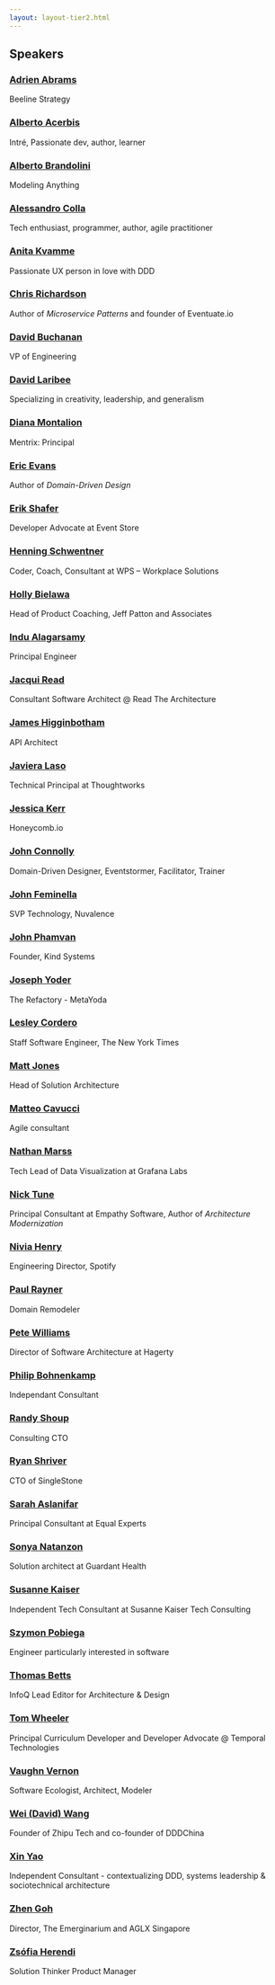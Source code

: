 ```yaml
---
layout: layout-tier2.html
---
```

<div class="container section speakers">
    <h2 class="text-center">Speakers</h2>
    <div class="row">
        <div class="speaker-container">
            <a href="adrien-abrams.html"><div class="new-speaker-img adrien-abrams"></div></a>
            <h3><a class="speaker-name" href="adrien-abrams.html">Adrien Abrams</a></h3>
            <p class="speaker-details">Beeline Strategy</p>
        </div>
        <div class="speaker-container">
            <a href="alberto-acerbis.html"><div class="new-speaker-img alberto-acerbis"></div></a>
            <h3><a class="speaker-name" href="alberto-acerbis.html">Alberto Acerbis</a></h3>
            <p class="speaker-details">Intré, Passionate dev, author, learner</p>
        </div>
        <div class="speaker-container">
            <a href="alberto-brandolini.html"><div class="speaker-img alberto-brandolini">
            </div></a>
            <h3><a class="speaker-name" href="alberto-brandolini.html">Alberto Brandolini</a></h3>
            <p class="speaker-details">Modeling Anything</p>
        </div>
        <div class="speaker-container">
            <a href="alessandro-colla.html"><div class="new-speaker-img alessandro-colla"></div></a>
            <h3><a class="speaker-name" href="alessandro-colla.html">Alessandro Colla</a></h3>
            <p class="speaker-details">Tech enthusiast, programmer, author, agile practitioner</p>
        </div>
    </div>
    <div class="row">
        <div class="speaker-container">
            <a href="anita-kvamme.html"><div class="new-speaker-img anita-kvamme"></div></a>
            <h3><a class="speaker-name" href="anita-kvamme.html">Anita Kvamme</a></h3>
            <p class="speaker-details">Passionate UX person in love with DDD</p>
        </div>
        <div class="speaker-container">
            <a href="chris-richardson.html"><div class="speaker-img chris-richardson">
        </div></a>
            <h3><a class="speaker-name" href="chris-richardson.html">Chris Richardson</a></h3>
            <p class="speaker-details">Author of <em>Microservice Patterns</em> and founder of Eventuate.io</p>
        </div>
        <div class="speaker-container">
            <a href="david-buchanan.html"><div class="new-speaker-img david-buchanan"></div></a>
            <h3><a class="speaker-name" href="david-buchanan.html">David Buchanan</a></h3>
            <p class="speaker-details">VP of Engineering</p>
        </div>
        <div class="speaker-container">
            <a href="david-laribee.html"><div class="new-speaker-img david-laribee"></div></a>
            <h3><a class="speaker-name" href="david-laribee.html">David Laribee</a></h3>
            <p class="speaker-details">Specializing in creativity, leadership, and generalism</p>
        </div>
    </div>
    <div class="row">
        <div class="speaker-container">
            <a href="diana-montalion.html"><div class="speaker-img diana-montalion">
            </div></a>
            <h3><a class="speaker-name" href="diana-montalion.html">Diana Montalion</a></h3>
            <p class="speaker-details">Mentrix: Principal</p>
        </div>
        <div class="speaker-container">
            <a href="eric-evans.html"><div class="speaker-img eric-evans">
            </div></a>
            <h3><a class="speaker-name" href="eric-evans.html">Eric Evans</a></h3>
            <p class="speaker-details">Author of <em>Domain-Driven Design</em></p>
        </div>
        <div class="speaker-container">
            <a href="erik-shafer.html"><div class="new-speaker-img erik-shafer"></div></a>
            <h3><a class="speaker-name" href="erik-shafer.html">Erik Shafer</a></h3>
            <p class="speaker-details">Developer Advocate at Event Store</p>
        </div>
        <div class="speaker-container">
            <a href="henning-schwentner.html"><div class="speaker-img henning-schwentner">
            </div></a>
            <h3><a class="speaker-name" href="henning-schwentner.html">Henning Schwentner</a></h3>
            <p class="speaker-details">Coder, Coach, Consultant at WPS – Workplace Solutions</p>
        </div>
    </div>
    <div class="row">
        <div class="speaker-container">
            <a href="holly-bielawa.html"><div class="new-speaker-img holly-bielawa"></div></a>
            <h3><a class="speaker-name" href="holly-bielawa.html">Holly Bielawa</a></h3>
            <p class="speaker-details">Head of Product Coaching, Jeff Patton and Associates</p>
        </div>
        <div class="speaker-container">
            <a href="indu-alagarsamy.html"><div class="speaker-img indu-alagarsamy">
            </div></a>
            <h3><a class="speaker-name" href="indu-alagarsamy.html">Indu Alagarsamy</a></h3>
            <p class="speaker-details">Principal Engineer</p>
        </div>
        <div class="speaker-container">
            <a href="jacqui-read.html"><div class="new-speaker-img jacqui-read"></div></a>
            <h3><a class="speaker-name" href="jacqui-read.html">Jacqui Read</a></h3>
            <p class="speaker-details">Consultant Software Architect @ Read The Architecture</p>
        </div>
        <div class="speaker-container">
            <a href="james-higginbotham.html"><div class="new-speaker-img james-higginbotham"></div></a>
            <h3><a class="speaker-name" href="james-higginbotham.html">James Higginbotham</a></h3>
            <p class="speaker-details">API Architect</p>
        </div>
    </div>
    <div class="row">
        <div class="speaker-container">
            <a href="javiera-laso.html"><div class="new-speaker-img javiera-laso"></div></a>
            <h3><a class="speaker-name" href="javiera-laso.html">Javiera Laso</a></h3>
            <p class="speaker-details">Technical Principal at Thoughtworks</p>
        </div>
        <div class="speaker-container">
            <a href="jessica-kerr.html"><div class="new-speaker-img jessica-kerr"></div></a>
            <h3><a class="speaker-name" href="jessica-kerr.html">Jessica Kerr</a></h3>
            <p class="speaker-details">Honeycomb.io</p>
        </div>
        <div class="speaker-container">
            <a href="john-connolly.html"><div class="new-speaker-img john-connolly"></div></a>
            <h3><a class="speaker-name" href="john-connolly.html">John Connolly</a></h3>
            <p class="speaker-details">Domain-Driven Designer, Eventstormer, Facilitator, Trainer</p>
        </div>
        <div class="speaker-container">
            <a href="john-feminella.html"><div class="new-speaker-img john-feminella"></div></a>
            <h3><a class="speaker-name" href="john-feminella.html">John Feminella</a></h3>
            <p class="speaker-details">SVP Technology, Nuvalence</p>
        </div>
    </div>
    <div class="row">
        <div class="speaker-container">
            <a href="john-phamvan.html"><div class="new-speaker-img john-phamvan"></div></a>
            <h3><a class="speaker-name" href="john-phamvan.html">John Phamvan</a></h3>
            <p class="speaker-details">Founder, Kind Systems</p>
        </div>
        <div class="speaker-container">
            <a href="joseph-yoder.html"><div class="new-speaker-img joseph-yoder"></div></a>
            <h3><a class="speaker-name" href="joseph-yoder.html">Joseph Yoder</a></h3>
            <p class="speaker-details">The Refactory - MetaYoda</p>
        </div>
        <div class="speaker-container">
            <a href="lesley-cordero.html"><div class="speaker-img lesley-cordero">
            </div></a>
            <h3><a class="speaker-name" href="lesley-cordero.html">Lesley Cordero</a></h3>
            <p class="speaker-details">Staff Software Engineer, The New York Times</p>
        </div>
        <div class="speaker-container">
            <a href="matt-jones.html"><div class="new-speaker-img matt-jones"></div></a>
            <h3><a class="speaker-name" href="matt-jones.html">Matt Jones</a></h3>
            <p class="speaker-details">Head of Solution Architecture</p>
        </div>
    </div>
    <div class="row">
        <div class="speaker-container">
            <a href="matteo-cavucci.html"><div class="new-speaker-img matteo-cavucci"></div></a>
            <h3><a class="speaker-name" href="matteo-cavucci.html">Matteo Cavucci</a></h3>
            <p class="speaker-details">Agile consultant</p>
        </div>
        <div class="speaker-container">
            <a href="nathan-marrs.html"><div class="new-speaker-img nathan-marrs"></div></a>
            <h3><a class="speaker-name" href="nathan-marrs.html">Nathan Marss</a></h3>
            <p class="speaker-details">Tech Lead of Data Visualization at Grafana Labs</p>
        </div>
        <div class="speaker-container">
            <a href="nick-tune.html"><div class="speaker-img nick-tune">
            </div></a>
            <h3><a class="speaker-name" href="nick-tune.html">Nick Tune</a></h3>
            <p class="speaker-details">Principal Consultant at Empathy Software, Author of <em>Architecture Modernization</em></p>
        </div>
        <div class="speaker-container">
            <a href="nivia-henry.html"><div class="speaker-img nivia-henry">
            </div></a>
            <h3><a class="speaker-name" href="nivia-henry.html">Nivia Henry</a></h3>
            <p class="speaker-details">Engineering Director, Spotify</p>
        </div>
    </div>
    <div class="row">
        <div class="speaker-container">
            <a href="paul-rayner.html"><div class="speaker-img paul-rayner">
            </div></a>
            <h3><a class="speaker-name" href="paul-rayner.html">Paul Rayner</a></h3>
            <p class="speaker-details">Domain Remodeler</p>
        </div>
        <div class="speaker-container">
            <a href="pete-williams.html"><div class="new-speaker-img pete-williams"></div></a>
            <h3><a class="speaker-name" href="pete-williams.html">Pete Williams</a></h3>
            <p class="speaker-details">Director of Software Architecture at Hagerty</p>
        </div>
        <div class="speaker-container">
            <a href="phillip-bohnenkamp.html"><div class="new-speaker-img phillip-bohnenkamp"></div></a>
            <h3><a class="speaker-name" href="phillip-bohnenkamp.html">Philip Bohnenkamp</a></h3>
            <p class="speaker-details">Independant Consultant</p>
        </div>
        <div class="speaker-container">
            <a href="randy-shoup.html"><div class="speaker-img randy-shoup">
            </div></a>
            <h3><a class="speaker-name" href="randy-shoup.html">Randy Shoup</a></h3>
            <p class="speaker-details">Consulting CTO</p>
        </div>
    </div>
    <div class="row">
        <div class="speaker-container">
            <a href="ryan-shriver.html"><div class="new-speaker-img ryan-shriver"></div></a>
            <h3><a class="speaker-name" href="ryan-shriver.html">Ryan Shriver</a></h3>
            <p class="speaker-details">CTO of SingleStone</p>
        </div>
        <div class="speaker-container">
            <a href="sarah-aslanifar.html"><div class="new-speaker-img sarah-aslanifar"></div></a>
            <h3><a class="speaker-name" href="sarah-aslanifar.html">Sarah Aslanifar</a></h3>
            <p class="speaker-details">Principal Consultant at Equal Experts</p>
        </div>
        <div class="speaker-container">
            <a href="sonya-natanzon.html"><div class="new-speaker-img sonya-natanzon"></div></a>
            <h3><a class="speaker-name" href="sonya-natanzon.html">Sonya Natanzon</a></h3>
            <p class="speaker-details">Solution architect at Guardant Health</p>
        </div>
        <div class="speaker-container">
            <a href="susanne-kaiser.html"><div class="speaker-img susanne-kaiser">
            </div></a>
            <h3><a class="speaker-name" href="susanne-kaiser.html">Susanne Kaiser</a></h3>
            <p class="speaker-details">Independent Tech Consultant at Susanne Kaiser Tech Consulting</p>
        </div>
    </div>
    <div class="row">
        <div class="speaker-container">
            <a href="szymon-pobiega.html"><div class="new-speaker-img szymon-pobiega"></div></a>
            <h3><a class="speaker-name" href="szymon-pobiega.html">Szymon Pobiega</a></h3>
            <p class="speaker-details">Engineer particularly interested in software</p>
        </div>
        <div class="speaker-container">
            <a href="thomas-betts.html"><div class="new-speaker-img thomas-betts"></div></a>
            <h3><a class="speaker-name" href="thomas-betts.html">Thomas Betts</a></h3>
            <p class="speaker-details">InfoQ Lead Editor for Architecture & Design</p>
        </div>
        <div class="speaker-container">
            <a href="tom-wheeler.html"><div class="new-speaker-img tom-wheeler"></div></a>
            <h3><a class="speaker-name" href="tom-wheeler.html">Tom Wheeler</a></h3>
            <p class="speaker-details">Principal Curriculum Developer and Developer Advocate @ Temporal Technologies</p>
        </div>
        <div class="speaker-container">
            <a href="vaughn-vernon.html"><div class="new-speaker-img vaughn-vernon"></div></a>
            <h3><a class="speaker-name" href="vaughn-vernon.html">Vaughn Vernon</a></h3>
            <p class="speaker-details">Software Ecologist, Architect, Modeler</p>
        </div>
    </div>
    <div class="row">
        <div class="speaker-container">
            <a href="wei-wang.html"><div class="new-speaker-img wei-wang"></div></a>
            <h3><a class="speaker-name" href="wei-wang.html">Wei (David) Wang</a></h3>
            <p class="speaker-details">Founder of Zhipu Tech and co-founder of DDDChina</p>
        </div>
        <div class="speaker-container">
            <a href="xin-yao.html"><div class="new-speaker-img xin-yao"></div></a>
            <h3><a class="speaker-name" href="xin-yao.html">Xin Yao</a></h3>
            <p class="speaker-details">Independent Consultant - contextualizing DDD, systems leadership & sociotechnical architecture</p>
        </div>
        <div class="speaker-container">
            <a href="zhen-goh.html"><div class="new-speaker-img zhen-goh"></div></a>
            <h3><a class="speaker-name" href="zhen-goh.html">Zhen Goh</a></h3>
            <p class="speaker-details">Director, The Emerginarium and AGLX Singapore</p>
        </div>
        <div class="speaker-container">
            <a href="zsófia-herendi.html"><div class="new-speaker-img zsófia-herendi"></div></a>
            <h3><a class="speaker-name" href="zsófia-herendi.html">Zsófia Herendi</a></h3>
            <p class="speaker-details">Solution Thinker Product Manager</p>
        </div>
    </div>
</div>